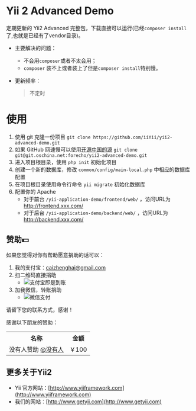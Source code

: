 Yii 2 Advanced Demo
===================================

定期更新的 Yii2 Advanced 完整包，下载直接可以运行(已经`composer install`了,也就是已经有了vendor目录)。

- 主要解决的问题：

    - 不会用`composer`或者不太会用；
    - `composer` 装不上或者装上了但是`composer install`特别慢。

- 更新频率：
    > 不定时


# 使用
1. 使用 git 克隆一份项目 `git clone https://github.com/iiYii/yii2-advanced-demo.git`
1. 如果 GitHub 网速慢可以使用[开源中国的源](http://git.oschina.net/forecho/yii2-advanced-demo) `git clone git@git.oschina.net:forecho/yii2-advanced-demo.git`
2. 进入项目根目录，使用 `php init` 初始化项目
3. 创建一个新的数据库，修改 `common/config/main-local.php` 中相应的数据库配置
4. 在项目根目录使用命令行命令 `yii migrate` 初始化数据库
5. 配置你的 Apache 
    - 对于前台 `/yii-application-demo/frontend/web/` ，访问URL为 http://frontend.xxx.com/
    - 对于后台 `/yii-application-demo/backend/web/` ，访问URL为 http://backend.xxx.com/


## 赞助:dollar:
如果您觉得对你有帮助愿意捐助的话可以：

1. 我的支付宝：caizhenghai@gmail.com
2. 扫二维码直接捐助 
    - ![支付宝即是到账](http://ww4.sinaimg.cn/bmiddle/4cc5f9b3jw1edgpp0u6joj207i07imy4.jpg)
3. 加我微信，转账捐助 
    - ![微信支付](http://ww3.sinaimg.cn/bmiddle/4cc5f9b3gw1eonw0fs4c0j20fl0ltjt8.jpg)

请留下您的联系方式，感谢！

感谢以下朋友的赞助：

<table>
<tr><th>名称</th><th>金额</th></tr>
<tr><td> 没有人赞助 <a href="#">@没有人</a></td><td>￥100</td></tr>
</table>

## 更多关于Yii2

- Yii 官方网站：[http://www.yiiframework.com](http://www.yiiframework.com)
- 我们的网站：[http://www.getyii.com](http://www.getyii.com)
